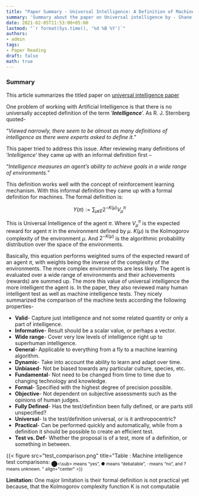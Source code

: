 ```yaml
---
title: "Paper Summary - Universal Intelligence: A Definition of Machine Intelligence"
summary: 'Summary about the paper on Universal intelligence by - Shane Legg and Marcus Hutter'
date: 2021-02-05T11:53:00+05:00
lastmod: "`r format(Sys.time(), '%d %B %Y')`"
authors:
- admin
tags:
- Paper Reading
draft: false
math: true
---
```


### Summary
This article summarizes the titled paper on [universal intelligence paper](https://arxiv.org/pdf/0712.3329.pdf)

One problem of working with Artificial Intelligence is that there is no universally accepted definition of the term ‘**_Intelligence_**’. As R. J. Sternberg quoted-

“_Viewed narrowly, there seem to be almost as many definitions of intelligence as there were experts asked to define it._”

This paper tried to address this issue. After reviewing many definitions of ‘_Intelligence_’ they came up with an informal definition first –

“_Intelligence measures an agent’s ability to achieve goals in a wide range of environments._”

This definition works well with the concept of reinforcement learning mechanism. With this informal definition they came up with a formal definition for machines. The formal definition is:

$$\Upsilon(\pi) := \sum_{\mu\epsilon E} 2^{-K(\mu)} V_\mu^\pi$$

This is Universal Intelligence of the agent $\pi$. Where $V_\mu^\pi$ is the expected reward for agent $\pi$ in the environment defined by $\mu$. $K(\mu)$ is the Kolmogorov complexity of the environment $\mu$. And $2^{-K(\mu)}$ is the algorithmic probability distribution over the space of the environments.

Basically, this equation performs weighted sums of the expected reward of an agent $\pi$, with weights being the inverse of the complexity of the environments. The more complex environments are less likely. The agent is evaluated over a wide range of environments and their achievements (rewards) are summed up. The more this value of universal intelligence the more intelligent the agent is.
In the paper, they also reviewed many human intelligent test as well as machine intelligence tests. They nicely summarized the comparison of the machine tests according the following properties-

 - **Valid**- Capture just intelligence and not some related quantity or only a part of intelligence. 
 - **Informative**- Result should be a scalar value, or perhaps a vector. 
 - **Wide range**- Cover very low levels of intelligence right up to superhuman intelligence. 
 - **General**- Applicable to everything from a fly to a machine learning algorithm. 
 - **Dynamic**- Take into account the ability to learn and adapt over time. 
 - **Unbiased**- Not be biased towards any particular culture, species, etc. 
 - **Fundamental**- Not need to be changed from time to time due to changing technology and knowledge. 
 - **Formal**- Specified with the highest degree of precision possible. 
 - **Objective**- Not dependent on subjective assessments such as the opinions of human judges. 
 - **Fully Defined**- Has the test/definition been fully defined, or are parts still unspecified? 
 - **Universal**- Is the test/definition universal, or is it anthropocentric? 
 - **Practical**- Can be performed quickly and automatically, while from a definition it should be possible to create an efficient test. 
 - **Test vs. Def**- Whether the proposal is of a test, more of a definition, or something in between.


{{< figure src="test_comparison.png" title="Table : Machine intelligence test comparisons: <sub>⬤<\sub> means “yes”, ● means “debatable”, · means “no”, and ? means unknown. " align="center" >}}

**Limitation:** One major limitation is their formal definition is not practical yet because, that the Kolmogorov complexity function K is not computable  

